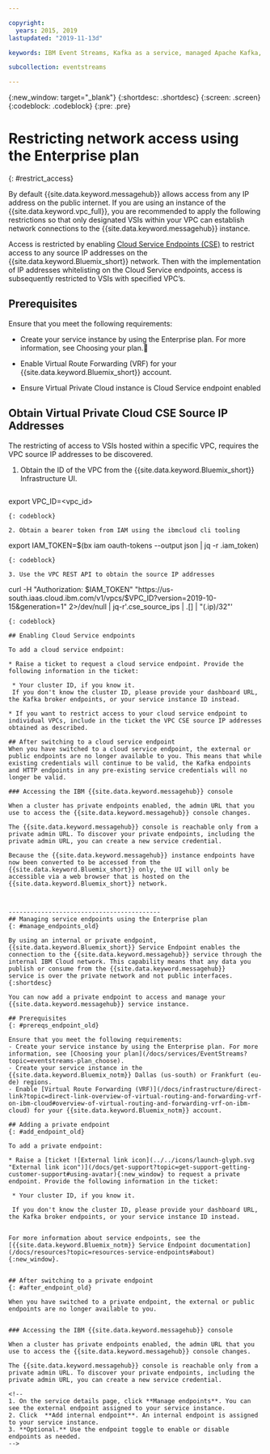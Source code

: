 ```yaml
---

copyright:
  years: 2015, 2019
lastupdated: "2019-11-13d"

keywords: IBM Event Streams, Kafka as a service, managed Apache Kafka, service endpoints

subcollection: eventstreams

---
```


{:new_window: target="_blank"}
{:shortdesc: .shortdesc}
{:screen: .screen}
{:codeblock: .codeblock}
{:pre: .pre}


# Restricting network access using the Enterprise plan
{: #restrict_access}

By default {{site.data.keyword.messagehub}} allows access from any IP address on the public internet. If you are using an instance of the {{site.data.keyword.vpc_full}}, you are recommended to apply the following restrictions so that only designated VSIs within your VPC can establish network connections to the {{site.data.keyword.messagehub}} instance. 

Access is restricted by enabling [Cloud Service Endpoints (CSE)](/docs/resources?topic=resources-service-endpoints) to restrict access to any source IP addresses on the {{site.data.keyword.Bluemix_short}} network. Then with the implementation of IP addresses whitelisting on the Cloud Service endpoints, access is subsequently restricted to VSIs with specified VPC’s. 

## Prerequisites

Ensure that you meet the following requirements:
* Create your service instance by using the Enterprise plan. For more information, see Choosing your plan.

* Enable Virtual Route Forwarding (VRF) for your {{site.data.keyword.Bluemix_short}} account.

* Ensure Virtual Private Cloud instance is Cloud Service endpoint enabled

## Obtain Virtual Private Cloud CSE Source IP Addresses

The restricting of access to VSIs hosted within a specific VPC, requires the VPC source IP addresses to be discovered. 

1. Obtain the ID of the VPC from the {{site.data.keyword.Bluemix_short}} Infrastructure UI.

   ```
export VPC_ID=<vpc_id>
   ```
   {: codeblock}

2. Obtain a bearer token from IAM using the ibmcloud cli tooling

   ```
   export IAM_TOKEN=$(bx iam oauth-tokens --output json | jq -r .iam_token)
   ```
   {: codeblock}

3. Use the VPC REST API to obtain the source IP addresses

   ```
   curl -H "Authorization: $IAM_TOKEN" "https://us-south.iaas.cloud.ibm.com/v1/vpcs/$VPC_ID?version=2019-10-15&generation=1" 2>/dev/null | jq-r'.cse_source_ips | .[] | "\(.ip)/32"'
   ```
   {: codeblock}

## Enabling Cloud Service endpoints 

To add a cloud service endpoint:

* Raise a ticket to request a cloud service endpoint. Provide the following information in the ticket:

    * Your cluster ID, if you know it. 
    If you don't know the cluster ID, please provide your dashboard URL, the Kafka broker endpoints, or your service instance ID instead.

* If you want to restrict access to your cloud service endpoint to individual VPCs, include in the ticket the VPC CSE source IP addresses obtained as described.

## After switching to a cloud service endpoint 
When you have switched to a cloud service endpoint, the external or public endpoints are no longer available to you. This means that while existing credentials will continue to be valid, the Kafka endpoints and HTTP endpoints in any pre-existing service credentials will no longer be valid.

### Accessing the IBM {{site.data.keyword.messagehub}} console

When a cluster has private endpoints enabled, the admin URL that you use to access the {{site.data.keyword.messagehub}} console changes.

The {{site.data.keyword.messagehub}} console is reachable only from a private admin URL. To discover your private endpoints, including the private admin URL, you can create a new service credential.

Because the {{site.data.keyword.messagehub}} instance endpoints have now been converted to be accessed from the {{site.data.keyword.Bluemix_short}} only, the UI will only be accessible via a web browser that is hosted on the {{site.data.keyword.Bluemix_short}} network.



------------------------------------------
## Managing service endpoints using the Enterprise plan
{: #manage_endpoints_old}

By using an internal or private endpoint, {{site.data.keyword.Bluemix_short}} Service Endpoint enables the connection to the {{site.data.keyword.messagehub}} service through the internal IBM Cloud network. This capability means that any data you publish or consume from the {{site.data.keyword.messagehub}} 
service is over the private network and not public interfaces.
{:shortdesc}

You can now add a private endpoint to access and manage your {{site.data.keyword.messagehub}} service instance.

## Prerequisites
{: #prereqs_endpoint_old}

Ensure that you meet the following requirements:
- Create your service instance by using the Enterprise plan. For more information, see [Choosing your plan](/docs/services/EventStreams?topic=eventstreams-plan_choose).
- Create your service instance in the {{site.data.keyword.Bluemix_notm}} Dallas (us-south) or Frankfurt (eu-de) regions.
- Enable [Virtual Route Forwarding (VRF)](/docs/infrastructure/direct-link?topic=direct-link-overview-of-virtual-routing-and-forwarding-vrf-on-ibm-cloud#overview-of-virtual-routing-and-forwarding-vrf-on-ibm-cloud) for your {{site.data.keyword.Bluemix_notm}} account.

## Adding a private endpoint
{: #add_endpoint_old}

To add a private endpoint:

* Raise a [ticket ![External link icon](../../icons/launch-glyph.svg "External link icon")](/docs/get-support?topic=get-support-getting-customer-support#using-avatar){:new_window} to request a private endpoint. Provide the following information in the ticket:

    * Your cluster ID, if you know it.

    If you don't know the cluster ID, please provide your dashboard URL, the Kafka broker endpoints, or your service instance ID instead.
  

For more information about service endpoints, see the [{{site.data.keyword.Bluemix_notm}} Service Endpoint documentation](/docs/resources?topic=resources-service-endpoints#about){:new_window}.


## After switching to a private endpoint
{: #after_endpoint_old}

When you have switched to a private endpoint, the external or public endpoints are no longer available to you.


### Accessing the IBM {{site.data.keyword.messagehub}} console

When a cluster has private endpoints enabled, the admin URL that you use to access the {{site.data.keyword.messagehub}} console changes.

The {{site.data.keyword.messagehub}} console is reachable only from a private admin URL. To discover your private endpoints, including the private admin URL, you can create a new service credential.

<!--
1. On the service details page, click **Manage endpoints**. You can see the external endpoint assigned to your service instance.
2. Click  **Add internal endpoint**. An internal endpoint is assigned to your service instance.
3. **Optional.** Use the endpoint toggle to enable or disable endpoints as needed.
-->

